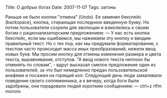 Title: О добрых богах
Date: 2007-11-07
Tags: загоны

Раньше не было кнопки "отмена" (Undo). Ее заменял бекспейс (backspace), кнопка, стирающая последнюю введенную букву.
Но потом пользователи созрели для эволюции и взмолились к своим богам с рационализаторским предложением:
&mdash; У нас есть кнопка бекспейс, если мы ошибаемся, мы нажимаем эту кнопку и вводим правильный текст. Но с тех пор, как мы придумали форматирование, с текстом часто происходит масса иных преобразований, нежели ввод новых букв. Мы просим кнопку для отмены изменения размера и цвета текста, выравнивания, отступов.
"А ввод нового текста неплохо бы отменять по словам", - вдруг высказал смелое предложение один из пользователей, за что был немедленно предан пользовательской анафеме и посажен на горящий кол.
Следующий день люди замаливали поведение своего соплеменника, а к вечеру, когда боги были задобрены, они порадовали людей коротким сообщением:
&mdash; ctrl+z rtfm morons
